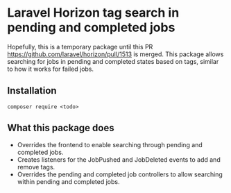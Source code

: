 # Laravel Horizon tag search in pending and completed jobs

Hopefully, this is a temporary package until this PR https://github.com/laravel/horizon/pull/1513 is merged. This package allows searching for jobs in pending
and completed states based on tags, similar to how it works for failed jobs.

## Installation
`composer require <todo>`

## What this package does

* Overrides the frontend to enable searching through pending and completed jobs.
* Creates listeners for the JobPushed and JobDeleted events to add and remove tags.
* Overrides the pending and completed job controllers to allow searching within pending and completed jobs.